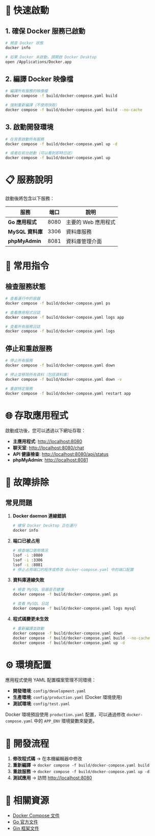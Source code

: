 # 🚀 快速啟動

## 1. 確保 Docker 服務已啟動

```bash
# 檢查 Docker 狀態
docker info

# 如果 Docker 未啟動，請開啟 Docker Desktop
open /Applications/Docker.app
```

## 2. 編譯 Docker 映像檔

```bash
# 編譯所有服務的映像檔
docker compose -f build/docker-compose.yaml build

# 強制重新編譯（不使用快取）
docker compose -f build/docker-compose.yaml build --no-cache
```

## 3. 啟動開發環境

```bash
# 在背景啟動所有服務
docker compose -f build/docker-compose.yaml up -d

# 或者在前台啟動（可以看到即時日誌）
docker compose -f build/docker-compose.yaml up
```

# 📋 服務說明

啟動後將包含以下服務：

| 服務 | 端口 | 說明 |
|------|------|------|
| **Go 應用程式** | 8080 | 主要的 Web 應用程式 |
| **MySQL 資料庫** | 3306 | 資料庫服務 |
| **phpMyAdmin** | 8081 | 資料庫管理介面 |

# 🔧 常用指令

## 檢查服務狀態

```bash
# 查看運行中的容器
docker compose -f build/docker-compose.yaml ps

# 查看應用程式日誌
docker compose -f build/docker-compose.yaml logs app

# 查看所有服務日誌
docker compose -f build/docker-compose.yaml logs
```

## 停止和重啟服務

```bash
# 停止所有服務
docker compose -f build/docker-compose.yaml down

# 停止並移除所有資料（包括資料庫）
docker compose -f build/docker-compose.yaml down -v

# 重啟特定服務
docker compose -f build/docker-compose.yaml restart app
```

# 🌐 存取應用程式

啟動成功後，您可以透過以下網址存取：

- **主應用程式**: <http://localhost:8080>
- **聊天室**: <http://localhost:8080/chat>
- **API 健康檢查**: <http://localhost:8080/api/status>
- **phpMyAdmin**: <http://localhost:8081>

# 🐛 故障排除

## 常見問題

1. **Docker daemon 連線錯誤**

   ```bash
   # 確保 Docker Desktop 正在運行
   docker info
   ```

2. **端口已被占用**

   ```bash
   # 檢查端口使用情況
   lsof -i :8080
   lsof -i :3306
   lsof -i :8081
   # 停止占用端口的程序或修改 docker-compose.yaml 中的端口配置
   ```

3. **資料庫連線失敗**

   ```bash
   # 檢查 MySQL 容器是否健康
   docker compose -f build/docker-compose.yaml ps
   
   # 查看 MySQL 日誌
   docker compose -f build/docker-compose.yaml logs mysql
   ```

4. **程式碼變更未生效**

   ```bash
   # 重新編譯並啟動
   docker compose -f build/docker-compose.yaml down
   docker compose -f build/docker-compose.yaml build --no-cache
   docker compose -f build/docker-compose.yaml up -d
   ```

# ⚙️ 環境配置

應用程式使用 YAML 配置檔案管理不同環境：

- **開發環境**: `config/development.yaml`
- **生產環境**: `config/production.yaml` (Docker 環境使用)
- **測試環境**: `config/test.yaml`

Docker 環境預設使用 `production.yaml` 配置，可以通過修改 `docker-compose.yaml` 中的 `APP_ENV` 環境變數來變更。

# 📝 開發流程

1. **修改程式碼** → 在本機編輯器中修改
2. **重新編譯** → `docker compose -f build/docker-compose.yaml build`
3. **重啟服務** → `docker compose -f build/docker-compose.yaml up -d`
4. **測試應用** → 訪問 <http://localhost:8080>

# 🔗 相關資源

- [Docker Compose 文件](https://docs.docker.com/compose/)
- [Go 官方文件](https://golang.org/doc/)
- [Gin 框架文件](https://gin-gonic.com/docs/)
